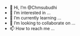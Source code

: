 - 👋 Hi, I’m @Chmsubudhi
- 👀 I’m interested in ...
- 🌱 I’m currently learning ...
- 💞️ I’m looking to collaborate on ...
- 📫 How to reach me ...

<!---
Chmsubudhi/Chmsubudhi is a ✨ special ✨ repository because its `README.md` (this file) appears on your GitHub profile.
You can click the Preview link to take a look at your changes.
--->
